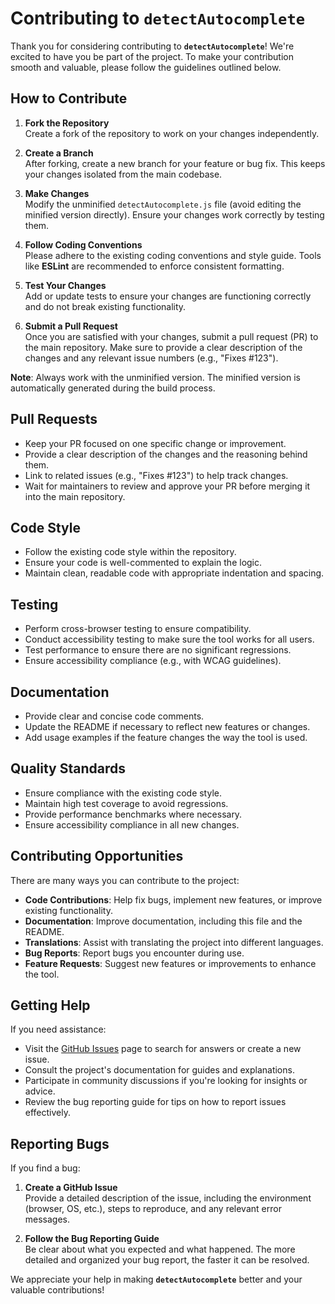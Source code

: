# Contributing to `detectAutocomplete`

Thank you for considering contributing to **`detectAutocomplete`**! We're excited to have you be part of the project. To make your contribution smooth and valuable, please follow the guidelines outlined below.

## How to Contribute

1. **Fork the Repository**  
   Create a fork of the repository to work on your changes independently.

2. **Create a Branch**  
   After forking, create a new branch for your feature or bug fix. This keeps your changes isolated from the main codebase.

3. **Make Changes**  
   Modify the unminified `detectAutocomplete.js` file (avoid editing the minified version directly). Ensure your changes work correctly by testing them.

4. **Follow Coding Conventions**  
   Please adhere to the existing coding conventions and style guide. Tools like **ESLint** are recommended to enforce consistent formatting.

5. **Test Your Changes**  
   Add or update tests to ensure your changes are functioning correctly and do not break existing functionality.

6. **Submit a Pull Request**  
   Once you are satisfied with your changes, submit a pull request (PR) to the main repository. Make sure to provide a clear description of the changes and any relevant issue numbers (e.g., "Fixes #123").

**Note**: Always work with the unminified version. The minified version is automatically generated during the build process.

## Pull Requests

- Keep your PR focused on one specific change or improvement.
- Provide a clear description of the changes and the reasoning behind them.
- Link to related issues (e.g., "Fixes #123") to help track changes.
- Wait for maintainers to review and approve your PR before merging it into the main repository.

## Code Style

- Follow the existing code style within the repository.
- Ensure your code is well-commented to explain the logic.
- Maintain clean, readable code with appropriate indentation and spacing.

## Testing

- Perform cross-browser testing to ensure compatibility.
- Conduct accessibility testing to make sure the tool works for all users.
- Test performance to ensure there are no significant regressions.
- Ensure accessibility compliance (e.g., with WCAG guidelines).

## Documentation

- Provide clear and concise code comments.
- Update the README if necessary to reflect new features or changes.
- Add usage examples if the feature changes the way the tool is used.

## Quality Standards

- Ensure compliance with the existing code style.
- Maintain high test coverage to avoid regressions.
- Provide performance benchmarks where necessary.
- Ensure accessibility compliance in all new changes.

## Contributing Opportunities

There are many ways you can contribute to the project:

- **Code Contributions**: Help fix bugs, implement new features, or improve existing functionality.
- **Documentation**: Improve documentation, including this file and the README.
- **Translations**: Assist with translating the project into different languages.
- **Bug Reports**: Report bugs you encounter during use.
- **Feature Requests**: Suggest new features or improvements to enhance the tool.

## Getting Help

If you need assistance:

- Visit the [GitHub Issues](https://github.com/MewenLeHo/detectAutocomplete/issues) page to search for answers or create a new issue.
- Consult the project's documentation for guides and explanations.
- Participate in community discussions if you're looking for insights or advice.
- Review the bug reporting guide for tips on how to report issues effectively.

## Reporting Bugs

If you find a bug:

1. **Create a GitHub Issue**  
   Provide a detailed description of the issue, including the environment (browser, OS, etc.), steps to reproduce, and any relevant error messages.

2. **Follow the Bug Reporting Guide**  
   Be clear about what you expected and what happened. The more detailed and organized your bug report, the faster it can be resolved.

We appreciate your help in making **`detectAutocomplete`** better and your valuable contributions!
